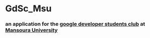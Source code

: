 # GdSc_Msu
### an application for the [google developer students club](https://gdsc.community.dev/maseno-university) at [Mansoura University](https://maseno.ac.ke/)